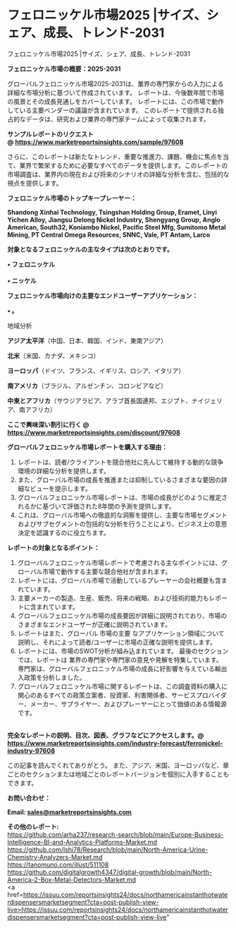# フェロニッケル市場2025 |サイズ、シェア、成長、トレンド-2031
フェロニッケル市場2025 |サイズ、シェア、成長、トレンド-2031

<strong><b>フェロニッケル市場の概要：2025-2031</b></strong>

グローバルフェロニッケル市場2025-2031は、業界の専門家からの入力による詳細な市場分析に基づいて作成されています。 レポートは、今後数年間で市場の風景とその成長見通しをカバーしています。 レポートには、この市場で動作している主要ベンダーの議論が含まれています。 このレポートで提供される独占的なデータは、研究および業界の専門家チームによって収集されます。

<strong>サンプルレポートのリクエスト @ <a href=https://www.marketreportsinsights.com/sample/97608>https://www.marketreportsinsights.com/sample/97608</a></strong>

さらに、このレポートは新たなトレンド、重要な推進力、課題、機会に焦点を当て、業界で繁栄するために必要なすべてのデータを提供します。このレポートの市場調査は、業界内の現在および将来のシナリオの詳細な分析を含む、包括的な視点を提供します。

<strong>フェロニッケル市場のトップキープレーヤー：</strong>

<strong>Shandong Xinhai Technology, Tsingshan Holding Group, Eramet, Linyi Yichen Alloy, Jiangsu Delong Nickel Industry, Shengyang Group, Anglo American, South32, Koniambo Nickel, Pacific Steel Mfg, Sumitomo Metal Mining, PT Central Omega Resources, SNNC, Vale, PT Antam, Larco</strong>

<strong><b>対象となるフェロニッケルの主なタイプは次のとおりです。</b></strong>

<strong>• フェロニッケル<br><br>• ニッケル</strong>

<strong><b>フェロニッケル市場向けの主要なエンドユーザーアプリケーション：</b></strong>

<strong>• 。</strong>

 地域分析

<strong><b>アジア太平洋</b></strong>（中国、日本、韓国、インド、東南アジア）

<strong><b>北米</b></strong>（米国、カナダ、メキシコ）

<strong><b>ヨーロッパ</b></strong>（ドイツ、フランス、イギリス、ロシア、イタリア）

<strong><b>南アメリカ</b></strong>（ブラジル、アルゼンチン、コロンビアなど）

<strong><b>中東とアフリカ</b></strong>（サウジアラビア、アラブ首長国連邦、エジプト、ナイジェリア、南アフリカ）

<strong>ここで興味深い割引に行く @ <a href=https://www.marketreportsinsights.com/discount/97608>https://www.marketreportsinsights.com/discount/97608</a></strong>

<strong><b>グローバルフェロニッケル市場レポートを購入する理由：</b></strong>
<ol>
  <li>レポートは、読者/クライアントを競合他社に先んじて維持する動的な競争環境の詳細な分析を提供します。</li>
  <li>また、グローバル市場の成長を推進または抑制しているさまざまな要因の詳細なビューを提示します。</li>
  <li>グローバルフェロニッケル市場レポートは、市場の成長がどのように推定されるかに基づいて評価された8年間の予測を提供します。</li>
  <li>これは、グローバル市場への徹底的な洞察を提供し、主要な市場セグメントおよびサブセグメントの包括的な分析を行うことにより、ビジネス上の意思決定を認識するのに役立ちます。</li>
</ol>
<strong><b>レポートの対象となるポイント：</b></strong>
<ol>
  <li>グローバルフェロニッケル市場レポートで考慮される主なポイントには、グローバル市場で動作する主要な競合他社が含まれます。</li>
  <li>レポートには、グローバル市場で活動しているプレーヤーの会社概要も含まれています。</li>
  <li>主要メーカーの製造、生産、販売、将来の戦略、および技術的能力もレポートに含まれています。</li>
  <li>グローバルフェロニッケル市場の成長要因が詳細に説明されており、市場のさまざまなエンドユーザーが正確に説明されています。</li>
  <li>レポートはまた、グローバル 市場の主要 なアプリケーション領域について説明し、それによって読者/ユーザーに市場の正確な説明を提供します。</li>
  <li>レポートには、市場のSWOT分析が組み込まれています。 最後のセクションでは、レポートは 業界の専門家や専門家の意見や見解を特集しています。 専門家は、グローバルフェロニッケル市場の成長に好影響を与えている輸出入政策を分析しました。</li>
  <li>グローバルフェロニッケル市場に関するレポートは、この調査資料の購入に関心のあるすべての政策立案者、投資家、利害関係者、サービスプロバイダー、メーカー、サプライヤー、およびプレーヤーにとって価値のある情報源です。</li>
</ol><br>
<strong>完全なレポートの説明、目次、図表、グラフなどにアクセスします。@ <a href=https://www.marketreportsinsights.com/industry-forecast/ferronickel-industry-97608>https://www.marketreportsinsights.com/industry-forecast/ferronickel-industry-97608</a></strong>

この記事を読んでくれてありがとう。 また、アジア、米国、ヨーロッパなど、章ごとのセクションまたは地域ごとのレポートバージョンを個別に入手することもできます。

<strong><b>お問い合わせ：</b></strong>

<strong>Email: </strong><a href=mailto:sales@marketreportsinsights.com><strong>sales@marketreportsinsights.com</strong></a>

<strong>その他のレポート:</strong>
<br>
<a href=https://github.com/arha237/research-search/blob/main/Europe-Business-Intelligence-BI-and-Analytics-Platforms-Market.md>https://github.com/arha237/research-search/blob/main/Europe-Business-Intelligence-BI-and-Analytics-Platforms-Market.md</a>
<br>
<a href=https://github.com/Ishi78/Research/blob/main/North-America-Urine-Chemistry-Analyzers-Market.md>https://github.com/Ishi78/Research/blob/main/North-America-Urine-Chemistry-Analyzers-Market.md</a>
<br>
<a href=https://tanomuno.com/illust/511108>https://tanomuno.com/illust/511108</a>
<br>
<a href=https://github.com/digitalgrowth4347/digital-growth/blob/main/North-America-2-Box-Metal-Detectors-Market.md>https://github.com/digitalgrowth4347/digital-growth/blob/main/North-America-2-Box-Metal-Detectors-Market.md</a>
<br>
<a href=https://issuu.com/reportsinsights24/docs/northamericainstanthotwaterdispensersmarketsegment?cta=post-publish-view-live>https://issuu.com/reportsinsights24/docs/northamericainstanthotwaterdispensersmarketsegment?cta=post-publish-view-live</a>"
